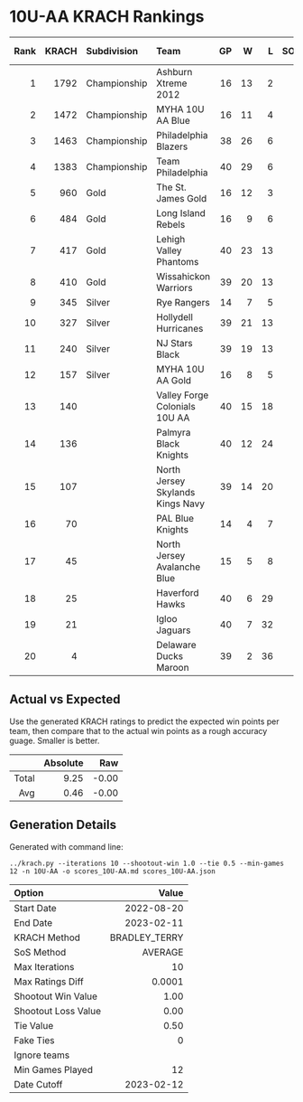 # 10U-AA KRACH Rankings
Rank|KRACH|Subdivision|Team|GP|W|L|SOW|SOL|T|SoS|Exp Wins|Win Diff
---:|---:|:---|:---|---:|---:|---:|---:|---:|---:|---:|---:|---:
1|1792|Championship|Ashburn Xtreme 2012|16|13|2|0|1|0|686|12.2|-0.8
2|1472|Championship|MYHA 10U AA Blue|16|11|4|1|0|0|713|11.5|-0.5
3|1463|Championship|Philadelphia Blazers|38|26|6|5|1|0|552|29.6|-1.4
4|1383|Championship|Team Philadelphia|40|29|6|3|2|0|576|30.5|-1.5
5|960|Gold|The St. James Gold|16|12|3|0|1|0|501|11.7|-0.3
6|484|Gold|Long Island Rebels|16|9|6|0|1|0|628|8.9|-0.1
7|417|Gold|Lehigh Valley Phantoms|40|23|13|1|3|0|499|24.0|0.0
8|410|Gold|Wissahickon Warriors|39|20|13|3|3|0|531|23.0|-0.0
9|345|Silver|Rye Rangers|14|7|5|1|1|0|548|8.1|0.1
10|327|Silver|Hollydell Hurricanes|39|21|13|3|2|0|361|24.4|0.4
11|240|Silver|NJ Stars Black|39|19|13|3|4|0|354|22.5|0.5
12|157|Silver|MYHA 10U AA Gold|16|8|5|0|3|0|330|8.2|0.2
13|140||Valley Forge Colonials 10U AA|40|15|18|3|4|0|405|18.6|0.6
14|136||Palmyra Black Knights|40|12|24|2|2|0|625|14.2|0.2
15|107||North Jersey Skylands Kings Navy|39|14|20|4|1|0|270|18.8|0.8
16|70||PAL Blue Knights|14|4|7|2|1|0|325|6.3|0.3
17|45||North Jersey Avalanche Blue|15|5|8|1|1|0|135|6.4|0.4
18|25||Haverford Hawks|40|6|29|2|3|0|442|8.4|0.4
19|21||Igloo Jaguars|40|7|32|1|0|0|294|8.4|0.4
20|4||Delaware Ducks Maroon|39|2|36|0|1|0|348|2.1|0.1

## Actual vs Expected
Use the generated KRACH ratings to predict the expected win points per team, then compare that to the actual win points as a rough accuracy guage. Smaller is better.

||Absolute|Raw
|---:|---:|---:
|Total|9.25|-0.00
|Avg|0.46|-0.00

## Generation Details

Generated with command line:
```
../krach.py --iterations 10 --shootout-win 1.0 --tie 0.5 --min-games 12 -n 10U-AA -o scores_10U-AA.md scores_10U-AA.json
```

| Option | Value |
| :----- | ----: |
| Start Date | 2022-08-20 |
| End Date | 2023-02-11 |
| KRACH Method | BRADLEY_TERRY |
| SoS Method | AVERAGE |
| Max Iterations | 10 |
| Max Ratings Diff | 0.0001 |
| Shootout Win Value | 1.00 |
| Shootout Loss Value | 0.00 |
| Tie Value | 0.50 |
| Fake Ties | 0 |
| Ignore teams |  |
| Min Games Played | 12 |
| Date Cutoff | 2023-02-12 |

